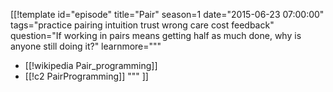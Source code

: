 [[!template id="episode"
title="Pair"
season=1
date="2015-06-23 07:00:00"
tags="practice pairing intuition trust wrong care cost feedback"
question="If working in pairs means getting half as much done, why is anyone still doing it?"
learnmore="""
- [[!wikipedia Pair_programming]]
- [[!c2 PairProgramming]]
"""
]]
